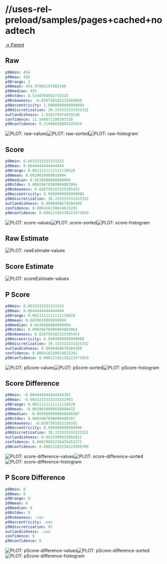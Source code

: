 
# //uses-rel-preload/samples/pages+cached+noadtech

[→ Parent](../..)


## Raw


```yaml
p90min: 454
p90max: 456
p90range: 2
p90mean: 454.97802197802196
p90median: 455
p90stdev: 0.5340704562735323
p90skewness: -0.020750182332689868
p90eccentricity: 1.0000000000000009
p90discretization: 30.333333333333332
outlandishness: 1.026379474429238
confidence: 11.549071106307338
p90confidence: 0.21946028802426554

```

![PLOT: raw-values](./raw/values.svg)![PLOT: raw-sorted](./raw/sorted.svg)![PLOT: raw-histogram](./raw/histogram.svg)
## Score


```yaml
p90min: 0.6633333333333333
p90max: 0.6644444444444444
p90range: 0.0011111111111110628
p90mean: 0.6639010989010994
p90median: 0.6638888888888889
p90stdev: 0.00029670580904083864
p90skewness: 0.020750182325395453
p90eccentricity: 0.9999999999999988
p90discretization: 30.333333333333332
outlandishness: 0.9900468678504389
confidence: 0.006416150614615201
p90confidence: 0.00012192238223573959

```

![PLOT: score-values](./score/values.svg)![PLOT: score-sorted](./score/sorted.svg)![PLOT: score-histogram](./score/histogram.svg)
## Raw Estimate

![PLOT: rawEstimate-values](./rawEstimate/values.svg)
## Score Estimate

![PLOT: scoreEstimate-values](./scoreEstimate/values.svg)
## P Score


```yaml
p90min: 0.6633333333333333
p90max: 0.6644444444444444
p90range: 0.0011111111111110628
p90mean: 0.6639010989010994
p90median: 0.6638888888888889
p90stdev: 0.00029670580904083864
p90skewness: 0.020750182325395453
p90eccentricity: 0.9999999999999988
p90discretization: 30.333333333333332
outlandishness: 0.9900468678504389
confidence: 0.006416150614615201
p90confidence: 0.00012192238223573959

```

![PLOT: pScore-values](./pScore/values.svg)![PLOT: pScore-sorted](./pScore/sorted.svg)![PLOT: pScore-histogram](./pScore/histogram.svg)
## Score Difference


```yaml
p90min: -0.004444444444444362
p90max: -0.0033333333333332993
p90range: 0.0011111111111110628
p90mean: -0.0039010989010988422
p90median: -0.0038888888888888307
p90stdev: 0.0002967058090408387
p90skewness: -0.0207501823328102
p90eccentricity: 0.999999999999998
p90discretization: 30.333333333333332
outlandishness: 0.9432999635091012
confidence: 0.00029601216435453173
p90confidence: 0.00012192238223569709

```

![PLOT: score-difference-values](./score-difference/values.svg)![PLOT: score-difference-sorted](./score-difference/sorted.svg)![PLOT: score-difference-histogram](./score-difference/histogram.svg)
## P Score Difference


```yaml
p90min: 0
p90max: 0
p90range: 0
p90mean: 0
p90median: 0
p90stdev: 0
p90skewness: .nan
p90eccentricity: .nan
p90discretization: 91
outlandishness: .nan
confidence: 0
p90confidence: 0

```

![PLOT: pScore-difference-values](./pScore-difference/values.svg)![PLOT: pScore-difference-sorted](./pScore-difference/sorted.svg)![PLOT: pScore-difference-histogram](./pScore-difference/histogram.svg)